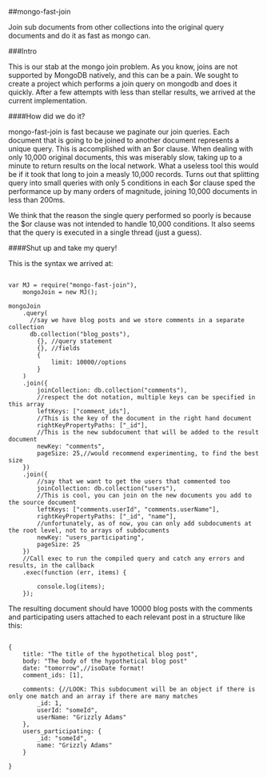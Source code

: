 ##mongo-fast-join


Join sub documents from other collections into the original query documents and do it as fast as mongo can.

###Intro

This is our stab at the mongo join problem. As you know, joins are not supported by MongoDB natively, and this can be a pain.
We sought to create a project which performs a join query on mongodb and does it quickly. After a few attempts with less 
than stellar results, we arrived at the current implementation.

####How did we do it?

mongo-fast-join is fast because we paginate our join queries. Each document that is going to be joined to another document 
represents a unique query. This is accomplished with an $or clause. When dealing with only 10,000 original documents, this 
was miserably slow, taking up to a minute to return results on the local network. What a useless tool this would be if it 
took that long to join a measly 10,000 records. Turns out that splitting query into small queries with only 5 conditions 
in each $or clause sped the performance up by many orders of magnitude, joining 10,000 documents in less than 200ms.

We think that the reason the single query performed so poorly is because the $or clause was not intended to handle 10,000
conditions. It also seems that the query is executed in a single thread (just a guess). 


####Shut up and take my query!

This is the syntax we arrived at:

```

var MJ = require("mongo-fast-join"),
    mongoJoin = new MJ();
        
mongoJoin
    .query(
      //say we have blog posts and we store comments in a separate collection
      db.collection("blog_posts"),
        {}, //query statement
        {}, //fields
        {
            limit: 10000//options
        }
    )
    .join({
        joinCollection: db.collection("comments"),
        //respect the dot notation, multiple keys can be specified in this array
        leftKeys: ["comment_ids"],
        //This is the key of the document in the right hand document
        rightKeyPropertyPaths: ["_id"],
        //This is the new subdocument that will be added to the result document
        newKey: "comments",
        pageSize: 25,//would recommend experimenting, to find the best size
    })
    .join({
        //say that we want to get the users that commented too
        joinCollection: db.collection("users"),
        //This is cool, you can join on the new documents you add to the source document
        leftKeys: ["comments.userId", "comments.userName"],
        rightKeyPropertyPaths: ["_id", "name"],
        //unfortunately, as of now, you can only add subdocuments at the root level, not to arrays of subdocuments
        newKey: "users_participating",
        pageSize: 25
    })
    //Call exec to run the compiled query and catch any errors and results, in the callback
    .exec(function (err, items) {
        
        console.log(items);
    });

```

The resulting document should have 10000 blog posts with the comments and participating users attached to each relevant 
post in a structure like this:

```

{
    title: "The title of the hypothetical blog post",
    body: "The body of the hypothetical blog post"
    date: "tomorrow",//isoDate format!
    comment_ids: [1],
    
    comments: {//LOOK: This subdocument will be an object if there is only one match and an array if there are many matches
        _id: 1,
        userId: "someId",
        userName: "Grizzly Adams"
    },
    users_participating: {
        _id: "someId",
        name: "Grizzly Adams"
    }

}

```


